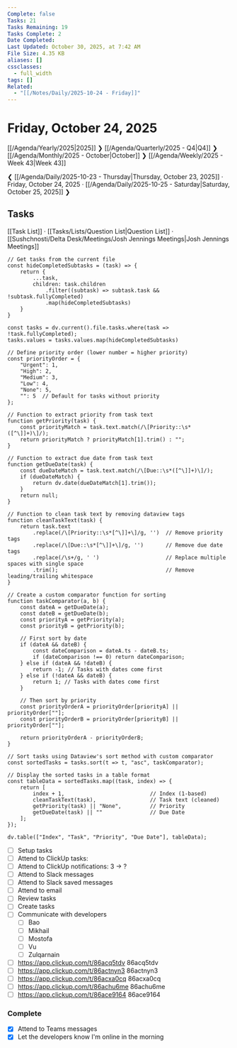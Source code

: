 ```yaml
---
Complete: false
Tasks: 21
Tasks Remaining: 19
Tasks Complete: 2
Date Completed:
Last Updated: October 30, 2025, at 7:42 AM
File Size: 4.35 KB
aliases: []
cssclasses:
  - full_width
tags: []
Related:
  - "[[/Notes/Daily/2025-10-24 - Friday]]"
---
```

# Friday, October 24, 2025

[[/Agenda/Yearly/2025|2025]] ❯ [[/Agenda/Quarterly/2025 - Q4|Q4]] ❯ [[/Agenda/Monthly/2025 - October|October]] ❯ [[/Agenda/Weekly/2025 - Week 43|Week 43]]

❮ [[/Agenda/Daily/2025-10-23 - Thursday|Thursday, October 23, 2025]] · Friday, October 24, 2025 · [[/Agenda/Daily/2025-10-25 - Saturday|Saturday, October 25, 2025]] ❯

## Tasks

[[Task List]] · [[Tasks/Lists/Question List|Question List]] · [[Sushchnosti/Delta Desk/Meetings/Josh Jennings Meetings|Josh Jennings Meetings]]

```dataviewjs
// Get tasks from the current file
const hideCompletedSubtasks = (task) => {
    return {
        ...task,
        children: task.children
            .filter((subtask) => subtask.task && !subtask.fullyCompleted)
            .map(hideCompletedSubtasks)
    }
}

const tasks = dv.current().file.tasks.where(task => !task.fullyCompleted);
tasks.values = tasks.values.map(hideCompletedSubtasks)

// Define priority order (lower number = higher priority)
const priorityOrder = {
    "Urgent": 1,
    "High": 2,
    "Medium": 3,
    "Low": 4,
    "None": 5,
    "": 5  // Default for tasks without priority
};

// Function to extract priority from task text
function getPriority(task) {
    const priorityMatch = task.text.match(/\[Priority::\s*([^\]]+)\]/);
    return priorityMatch ? priorityMatch[1].trim() : "";
}

// Function to extract due date from task text
function getDueDate(task) {
    const dueDateMatch = task.text.match(/\[Due::\s*([^\]]+)\]/);
    if (dueDateMatch) {
        return dv.date(dueDateMatch[1].trim());
    }
    return null;
}

// Function to clean task text by removing dataview tags
function cleanTaskText(task) {
    return task.text
        .replace(/\[Priority::\s*[^\]]+\]/g, '')  // Remove priority tags
        .replace(/\[Due::\s*[^\]]+\]/g, '')       // Remove due date tags
        .replace(/\s+/g, ' ')                     // Replace multiple spaces with single space
        .trim();                                  // Remove leading/trailing whitespace
}

// Create a custom comparator function for sorting
function taskComparator(a, b) {
    const dateA = getDueDate(a);
    const dateB = getDueDate(b);
    const priorityA = getPriority(a);
    const priorityB = getPriority(b);
    
    // First sort by date
    if (dateA && dateB) {
        const dateComparison = dateA.ts - dateB.ts;
        if (dateComparison !== 0) return dateComparison;
    } else if (dateA && !dateB) {
        return -1; // Tasks with dates come first
    } else if (!dateA && dateB) {
        return 1; // Tasks with dates come first
    }
    
    // Then sort by priority
    const priorityOrderA = priorityOrder[priorityA] || priorityOrder[""];
    const priorityOrderB = priorityOrder[priorityB] || priorityOrder[""];
    
    return priorityOrderA - priorityOrderB;
}

// Sort tasks using Dataview's sort method with custom comparator
const sortedTasks = tasks.sort(t => t, "asc", taskComparator);

// Display the sorted tasks in a table format
const tableData = sortedTasks.map((task, index) => {
    return [
        index + 1,                           // Index (1-based)
        cleanTaskText(task),                 // Task text (cleaned)
        getPriority(task) || "None",         // Priority
        getDueDate(task) || ""               // Due Date
    ];
});

dv.table(["Index", "Task", "Priority", "Due Date"], tableData);
```

- [ ] Setup tasks
- [ ] Attend to ClickUp tasks: 
- [ ] Attend to ClickUp notifications: 3 -> ?
- [ ] Attend to Slack messages
- [ ] Attend to Slack saved messages
- [ ] Attend to email
- [ ] Review tasks
- [ ] Create tasks
- [ ] Communicate with developers
    - [ ] Bao
    - [ ] Mikhail
    - [ ] Mostofa
    - [ ] Vu
    - [ ] Zulqarnain

- [ ] https://app.clickup.com/t/86acq5tdv	86acq5tdv
- [ ] https://app.clickup.com/t/86actnyn3	86actnyn3
- [ ] https://app.clickup.com/t/86acxa0cq	86acxa0cq
- [ ] https://app.clickup.com/t/86achu6me	86achu6me
- [ ] https://app.clickup.com/t/86ace9164	86ace9164

### Complete

- [x] Attend to Teams messages
- [x] Let the developers know I'm online in the morning